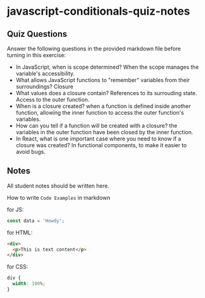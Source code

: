 # javascript-conditionals-quiz-notes

## Quiz Questions

Answer the following questions in the provided markdown file before turning in this exercise:

- In JavaScript, when is scope determined?
  When the scope manages the variable's accessibility.
- What allows JavaScript functions to "remember" variables from their surroundings?
  Closure
- What values does a closure contain?
  References to its surrouding state. Access to the outer function.
- When is a closure created?
  when a function is defined inside another function, allowing the inner function to access the outer function's variables.
- How can you tell if a function will be created with a closure?
  the variables in the outer function have been closed by the inner function.
- In React, what is one important case where you need to know if a closure was created?
  In functional components, to make it easier to avoid bugs.

## Notes

All student notes should be written here.

How to write `Code Examples` in markdown

for JS:

```javascript
const data = 'Howdy';
```

for HTML:

```html
<div>
  <p>This is text content</p>
</div>
```

for CSS:

```css
div {
  width: 100%;
}
```
